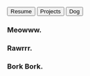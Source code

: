 <body>
  
  <div class="tab">
    <button class="tablinks" onclick="clickHandle(event, 'Resume')">Resume</button>
    <button class="tablinks" onclick="clickHandle(event, 'Projects')">Projects</button>
    <button class="tablinks" onclick="clickHandle(event, 'Dog')">Dog</button>
  </div>

  <div id="Resume" class="tabcontent">
    <h3>Meowww.</h3>
  </div>

  <div id="Projects" class="tabcontent">
    <h3>Rawrrr.</h3>
  </div>

  <div id="Dog" class="tabcontent">
    <h3>Bork Bork.</h3>
</div>

<script>
function clickHandle(evt, animalName) {
  let i, tabcontent, tablinks;

  // This is to clear the previous clicked content.
  tabcontent = document.getElementsByClassName("tabcontent");
  for (i = 0; i < tabcontent.length; i++) {
    tabcontent[i].style.display = "none";
  }

  // Set the tab to be "active".
  tablinks = document.getElementsByClassName("tablinks");
  for (i = 0; i < tablinks.length; i++) {
    tablinks[i].className = tablinks[i].className.replace(" active", "");
  }

  // Display the clicked tab and set it to active.
  document.getElementById(animalName).style.display = "block";
  evt.currentTarget.className += " active";
}
</script>
</body>
